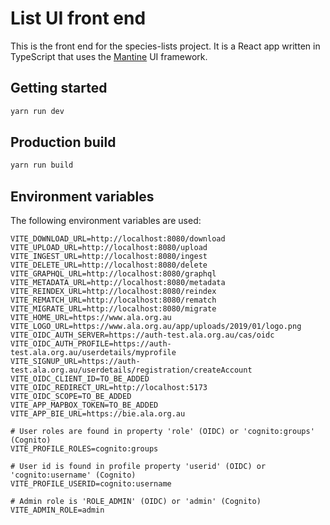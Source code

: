 # List UI front end

This is the front end for the species-lists project.
It is a React app written in TypeScript that uses the [Mantine](https://mantine.dev/) UI framework.

## Getting started

```bash
yarn run dev
```

## Production build

```bash
yarn run build
```

## Environment variables

The following environment variables are used:

```properties
VITE_DOWNLOAD_URL=http://localhost:8080/download
VITE_UPLOAD_URL=http://localhost:8080/upload
VITE_INGEST_URL=http://localhost:8080/ingest
VITE_DELETE_URL=http://localhost:8080/delete
VITE_GRAPHQL_URL=http://localhost:8080/graphql
VITE_METADATA_URL=http://localhost:8080/metadata
VITE_REINDEX_URL=http://localhost:8080/reindex
VITE_REMATCH_URL=http://localhost:8080/rematch
VITE_MIGRATE_URL=http://localhost:8080/migrate
VITE_HOME_URL=https://www.ala.org.au
VITE_LOGO_URL=https://www.ala.org.au/app/uploads/2019/01/logo.png
VITE_OIDC_AUTH_SERVER=https://auth-test.ala.org.au/cas/oidc
VITE_OIDC_AUTH_PROFILE=https://auth-test.ala.org.au/userdetails/myprofile
VITE_SIGNUP_URL=https://auth-test.ala.org.au/userdetails/registration/createAccount
VITE_OIDC_CLIENT_ID=TO_BE_ADDED
VITE_OIDC_REDIRECT_URL=http://localhost:5173
VITE_OIDC_SCOPE=TO_BE_ADDED
VITE_APP_MAPBOX_TOKEN=TO_BE_ADDED
VITE_APP_BIE_URL=https://bie.ala.org.au

# User roles are found in property 'role' (OIDC) or 'cognito:groups' (Cognito)
VITE_PROFILE_ROLES=cognito:groups

# User id is found in profile property 'userid' (OIDC) or 'cognito:username' (Cognito)
VITE_PROFILE_USERID=cognito:username

# Admin role is 'ROLE_ADMIN' (OIDC) or 'admin' (Cognito)
VITE_ADMIN_ROLE=admin
```
